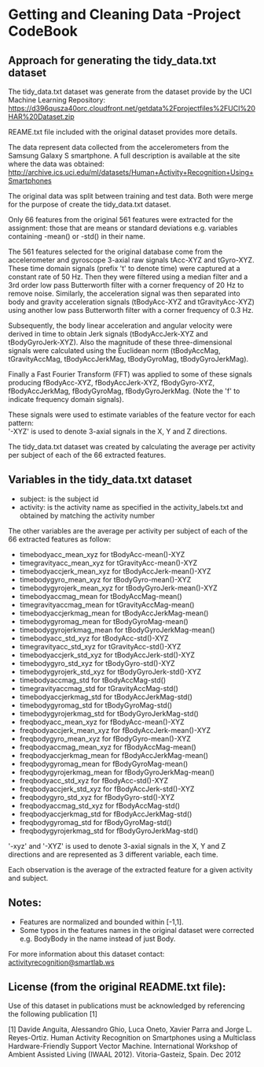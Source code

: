 # Getting and Cleaning Data -Project CodeBook
## Approach for generating the tidy_data.txt dataset

The tidy_data.txt dataset was generate from the dataset provide by the UCI Machine Learning Repository:
https://d396qusza40orc.cloudfront.net/getdata%2Fprojectfiles%2FUCI%20HAR%20Dataset.zip

REAME.txt file included with the original dataset provides more details.

The data  represent data collected from the accelerometers from the Samsung Galaxy S smartphone. A full description is available at the site where the data was obtained:
http://archive.ics.uci.edu/ml/datasets/Human+Activity+Recognition+Using+Smartphones

The original data was split between training and test data. Both were merge for the purpose of create the tidy_data.txt dataset.

Only 66 features from the original 561 features were extracted for the assignment: those that are means or standard deviations e.g. variables containing -mean() or -std() in their name.

The 561 features selected for the original database come from the accelerometer and gyroscope 3-axial raw signals tAcc-XYZ and tGyro-XYZ. These time domain signals (prefix 't' to denote time) were captured at a constant rate of 50 Hz. Then they were filtered using a median filter and a 3rd order low pass Butterworth filter with a corner frequency of 20 Hz to remove noise. Similarly, the acceleration signal was then separated into body and gravity acceleration signals (tBodyAcc-XYZ and tGravityAcc-XYZ) using another low pass Butterworth filter with a corner frequency of 0.3 Hz. 

Subsequently, the body linear acceleration and angular velocity were derived in time to obtain Jerk signals (tBodyAccJerk-XYZ and tBodyGyroJerk-XYZ). Also the magnitude of these three-dimensional signals were calculated using the Euclidean norm (tBodyAccMag, tGravityAccMag, tBodyAccJerkMag, tBodyGyroMag, tBodyGyroJerkMag). 

Finally a Fast Fourier Transform (FFT) was applied to some of these signals producing fBodyAcc-XYZ, fBodyAccJerk-XYZ, fBodyGyro-XYZ, fBodyAccJerkMag, fBodyGyroMag, fBodyGyroJerkMag. (Note the 'f' to indicate frequency domain signals). 

These signals were used to estimate variables of the feature vector for each pattern:  
'-XYZ' is used to denote 3-axial signals in the X, Y and Z directions.

The tidy_data.txt dataset was created by calculating the average per activity per subject of each of the 66 extracted features.

## Variables in the tidy_data.txt dataset

* subject: is the subject id
* activity: is the activity name as specified in the activity_labels.txt and obtained by matching the activity number

The other variables are the average per activity per subject of each of the 66 extracted features as follow:

* timebodyacc_mean_xyz for tBodyAcc-mean()-XYZ
* timegravityacc_mean_xyz for tGravityAcc-mean()-XYZ
* timebodyaccjerk_mean_xyz for tBodyAccJerk-mean()-XYZ
* timebodygyro_mean_xyz for tBodyGyro-mean()-XYZ
* timebodygyrojerk_mean_xyz for tBodyGyroJerk-mean()-XYZ
* timebodyaccmag_mean for tBodyAccMag-mean()
* timegravityaccmag_mean for tGravityAccMag-mean()
* timebodyaccjerkmag_mean for tBodyAccJerkMag-mean()
* timebodygyromag_mean for tBodyGyroMag-mean()
* timebodygyrojerkmag_mean for tBodyGyroJerkMag-mean()
* timebodyacc_std_xyz for tBodyAcc-std()-XYZ
* timegravityacc_std_xyz for tGravityAcc-std()-XYZ
* timebodyaccjerk_std_xyz for tBodyAccJerk-std()-XYZ
* timebodygyro_std_xyz for tBodyGyro-std()-XYZ
* timebodygyrojerk_std_xyz for tBodyGyroJerk-std()-XYZ
* timebodyaccmag_std for tBodyAccMag-std()
* timegravityaccmag_std for tGravityAccMag-std()
* timebodyaccjerkmag_std for tBodyAccJerkMag-std()
* timebodygyromag_std for tBodyGyroMag-std()
* timebodygyrojerkmag_std for tBodyGyroJerkMag-std()
* freqbodyacc_mean_xyz for fBodyAcc-mean()-XYZ
* freqbodyaccjerk_mean_xyz for fBodyAccJerk-mean()-XYZ
* freqbodygyro_mean_xyz for fBodyGyro-mean()-XYZ
* freqbodyaccmag_mean_xyz for fBodyAccMag-mean()
* freqbodyaccjerkmag_mean for fBodyAccJerkMag-mean()
* freqbodygyromag_mean for fBodyGyroMag-mean()
* freqbodygyrojerkmag_mean for fBodyGyroJerkMag-mean()
* freqbodyacc_std_xyz for fBodyAcc-std()-XYZ
* freqbodyaccjerk_std_xyz for fBodyAccJerk-std()-XYZ
* freqbodygyro_std_xyz for fBodyGyro-std()-XYZ
* freqbodyaccmag_std_xyz for fBodyAccMag-std()
* freqbodyaccjerkmag_std for fBodyAccJerkMag-std()
* freqbodygyromag_std for fBodyGyroMag-std()
* freqbodygyrojerkmag_std for fBodyGyroJerkMag-std()

'-xyz' and '-XYZ' is used to denote 3-axial signals in the X, Y and Z directions and are represented as 3 different variable, each time.

Each observation is the average of the extracted feature for a given activity and subject.

## Notes: 
* Features are normalized and bounded within [-1,1].
* Some typos in the features names in the original dataset were corrected e.g. BodyBody in the name instead of just Body.

For more information about this dataset contact: activityrecognition@smartlab.ws

## License (from the original README.txt file):
Use of this dataset in publications must be acknowledged by referencing the following publication [1] 

[1] Davide Anguita, Alessandro Ghio, Luca Oneto, Xavier Parra and Jorge L. Reyes-Ortiz. Human Activity Recognition on Smartphones using a Multiclass Hardware-Friendly Support Vector Machine. International Workshop of Ambient Assisted Living (IWAAL 2012). Vitoria-Gasteiz, Spain. Dec 2012
